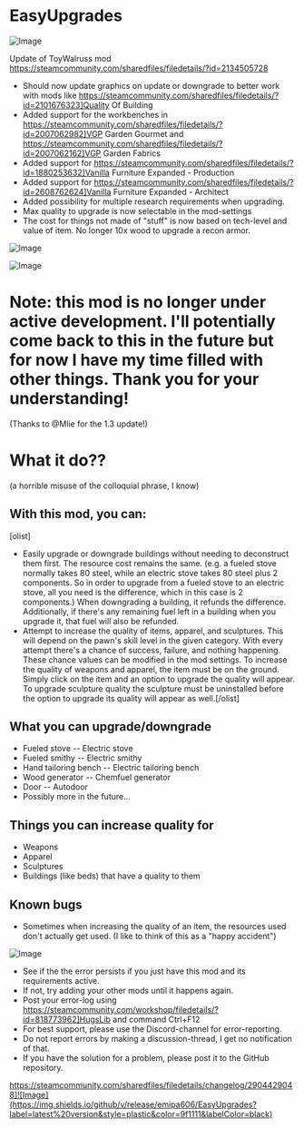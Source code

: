 # EasyUpgrades

![Image](https://i.imgur.com/buuPQel.png)

Update of ToyWalruss mod
https://steamcommunity.com/sharedfiles/filedetails/?id=2134505728

- Should now update graphics on update or downgrade to better work with mods like https://steamcommunity.com/sharedfiles/filedetails/?id=2101676323]Quality Of Building
- Added support for the workbenches in https://steamcommunity.com/sharedfiles/filedetails/?id=2007062982]VGP Garden Gourmet and https://steamcommunity.com/sharedfiles/filedetails/?id=2007062162]VGP Garden Fabrics
- Added support for https://steamcommunity.com/sharedfiles/filedetails/?id=1880253632]Vanilla Furniture Expanded - Production
- Added support for https://steamcommunity.com/sharedfiles/filedetails/?id=2608762624]Vanilla Furniture Expanded - Architect
- Added possibility for multiple research requirements when upgrading.
- Max quality to upgrade is now selectable in the mod-settings
- The cost for things not made of "stuff" is now based on tech-level and value of item. No longer 10x wood to upgrade a recon armor.

![Image](https://i.imgur.com/pufA0kM.png)

	
![Image](https://i.imgur.com/Z4GOv8H.png)

# Note: this mod is no longer under active development. I'll potentially come back to this in the future but for now I have my time filled with other things. Thank you for your understanding!


(Thanks to @Mlie for the 1.3 update!)

# What it do??

(a horrible misuse of the colloquial phrase, I know)

## With this mod, you can:
[olist]
-  Easily upgrade or downgrade buildings without needing to deconstruct them first. The resource cost remains the same. (e.g. a fueled stove normally takes 80 steel, while an electric stove takes 80 steel plus 2 components. So in order to upgrade from a fueled stove to an electric stove, all you need is the difference, which in this case is 2 components.) When downgrading a building, it refunds the difference. Additionally, if there's any remaining fuel left in a building when you upgrade it, that fuel will also be refunded.
-  Attempt to increase the quality of items, apparel, and sculptures. This will depend on the pawn's skill level in the given category. With every attempt there's a chance of success, failure, and nothing happening. These chance values can be modified in the mod settings. To increase the quality of weapons and apparel, the item must be on the ground. Simply click on the item and an option to upgrade the quality will appear. To upgrade sculpture quality the sculpture must be uninstalled before the option to upgrade its quality will appear as well.[/olist]

## What you can upgrade/downgrade


-  Fueled stove -- Electric stove
-  Fueled smithy -- Electric smithy
-  Hand tailoring bench -- Electric tailoring bench
-  Wood generator -- Chemfuel generator
-  Door -- Autodoor
-  Possibly more in the future...


## Things you can increase quality for


-  Weapons
-  Apparel
-  Sculptures
-  Buildings (like beds) that have a quality to them


## Known bugs


-  Sometimes when increasing the quality of an item, the resources used don't actually get used. (I like to think of this as a "happy accident")

	
![Image](https://i.imgur.com/PwoNOj4.png)



-  See if the the error persists if you just have this mod and its requirements active.
-  If not, try adding your other mods until it happens again.
-  Post your error-log using https://steamcommunity.com/workshop/filedetails/?id=818773962]HugsLib and command Ctrl+F12
-  For best support, please use the Discord-channel for error-reporting.
-  Do not report errors by making a discussion-thread, I get no notification of that.
-  If you have the solution for a problem, please post it to the GitHub repository.



https://steamcommunity.com/sharedfiles/filedetails/changelog/2904429048]![Image](https://img.shields.io/github/v/release/emipa606/EasyUpgrades?label=latest%20version&style=plastic&color=9f1111&labelColor=black)

